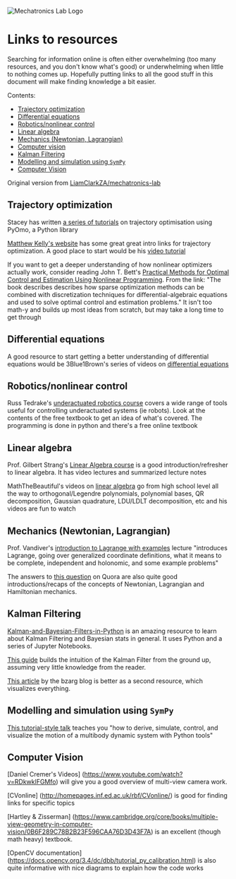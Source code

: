 ![Mechatronics Lab Logo](http://www.mechatronics.uct.ac.za/sites/default/files/mechatronics_logo_color_0.png)


# Links to resources
Searching for information online is often either overwhelming (too many resources, and you don't know what's good) or underwhelming when little to nothing comes up. Hopefully putting links to all the good stuff in this document will make finding knowledge a bit easier.

Contents:

- [Trajectory optimization](#trajectory-optimization)
- [Differential equations](#differential-equations)
- [Robotics/nonlinear control](#roboticsnonlinear-control)
- [Linear algebra](#linear-algebra)
- [Mechanics (Newtonian, Lagrangian)](#mechanics-newtonian-lagrangian)
- [Computer vision](#computer-vision)
- [Kalman Filtering](#kalman-filtering)
- [Modelling and simulation using `SymPy`](#modelling-and-simulation-using-sympy)
- [Computer Vision](#computer-vision)

Original version from [LiamClarkZA/mechatronics-lab](https://github.com/LiamClarkZA/mechatronics-lab)


## Trajectory optimization
Stacey has written [a series of tutorials](https://github.com/UCTMechatronics/pyomo_tutorials) on trajectory optimisation using PyOmo, a Python library

[Matthew Kelly's website](http://www.matthewpeterkelly.com/index.html) has some great great intro links for trajectory optimization. A good place to start would be his [video tutorial](https://www.youtube.com/watch?v=wlkRYMVUZTs)

If you want to get a deeper understanding of how nonlinear optimizers actually work, consider reading John T. Bett's [Practical Methods for Optimal Control and Estimation Using Nonlinear Programming](https://epubs.siam.org/doi/book/10.1137/1.9780898718577). From the link: "The book describes describes how sparse optimization methods can be combined with discretization techniques for differential-algebraic equations and used to solve optimal control and estimation problems." It isn't too math-y and builds up most ideas from scratch, but may take a long time to get through


## Differential equations
A good resource to start getting a better understanding of differential equations would be 3Blue1Brown's series of videos on [differential equations](https://www.youtube.com/playlist?list=PLZHQObOWTQDNPOjrT6KVlfJuKtYTftqH6)


## Robotics/nonlinear control
Russ Tedrake's [underactuated robotics course](http://underactuated.csail.mit.edu/underactuated.html) covers a wide range of tools useful for controlling underactuated systems (ie robots). Look at the contents of the free textbook to get an idea of what's covered. The programming is done in python and there's a free online textbook


## Linear algebra
Prof. Gilbert Strang's [Linear Algebra course](https://ocw.mit.edu/courses/mathematics/18-06sc-linear-algebra-fall-2011/index.htm) is a good introduction/refresher to linear algebra. It has video lectures and summarized lecture notes

MathTheBeautiful's videos on [linear algebra](https://www.youtube.com/playlist?list=PLlXfTHzgMRULZfrNCrrJ7xDcTjGr633mm) go from high school level all the way to orthogonal/Legendre polynomials, polynomial bases, QR decomposition, Gaussian quadrature, LDU/LDLT decomposition, etc and his videos are fun to watch


## Mechanics (Newtonian, Lagrangian)
Prof. Vandiver's [introduction to Lagrange with examples](https://ocw.mit.edu/courses/mechanical-engineering/2-003sc-engineering-dynamics-fall-2011/lagrange-equations/lecture-15-introduction-to-lagrange-with-examples/) lecture "introduces Lagrange, going over generalized coordinate definitions, what it means to be complete, independent and holonomic, and some example problems"

The answers to [this question](https://www.quora.com/What-is-the-comparison-among-Newtonian-Lagrangian-Hamiltonian-and-quantum-mechanics) on Quora are also quite good introductions/recaps of the concepts of Newtonian, Lagrangian and Hamiltonian mechanics.


## Kalman Filtering
[Kalman-and-Bayesian-Filters-in-Python](https://github.com/rlabbe/Kalman-and-Bayesian-Filters-in-Python) is an amazing resource to learn about Kalman Filtering and Bayesian stats in general. It uses Python and a series of Jupyter Notebooks.

[This guide](https://home.wlu.edu/~levys/kalman_tutorial/) builds the intuition of the Kalman Filter from the ground up, assuming very little knowledge from the reader.

[This article](https://www.bzarg.com/p/how-a-kalman-filter-works-in-pictures/) by the bzarg blog is better as a second resource, which visualizes everything.


## Modelling and simulation using `SymPy`
[This tutorial-style talk](https://www.youtube.com/watch?v=r4piIKV4sDw) teaches you "how to derive, simulate, control, and visualize the motion of a multibody dynamic system with Python tools"

## Computer Vision
[Daniel Cremer's Videos] (https://www.youtube.com/watch?v=RDkwklFGMfo) will give you a good overview of multi-view camera work. 

[CVonline] (http://homepages.inf.ed.ac.uk/rbf/CVonline/) is good for finding links for specific topics

[Hartley & Zisserman] (https://www.cambridge.org/core/books/multiple-view-geometry-in-computer-vision/0B6F289C78B2B23F596CAA76D3D43F7A) is an excellent (though math heavy) textbook.

[OpenCV documentation] (https://docs.opencv.org/3.4/dc/dbb/tutorial_py_calibration.html) is also quite informative with nice diagrams to explain how the code works
